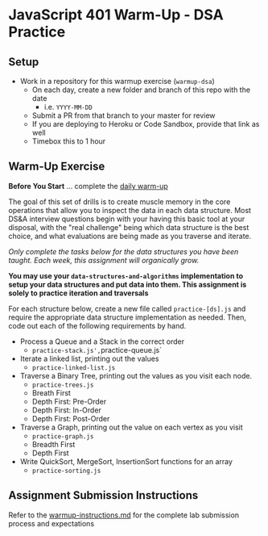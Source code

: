 # JavaScript 401 Warm-Up - DSA Practice

## Setup

* Work in a repository for this warmup exercise (`warmup-dsa`)
  * On each day, create a new folder and branch of this repo with the date
    * i.e. `YYYY-MM-DD`
  * Submit a PR from that branch to your master for review
  * If you are deploying to Heroku or Code Sandbox, provide that link as well
  * Timebox this to 1 hour

## Warm-Up Exercise

**Before You Start** ... complete the [daily warm-up](../warmup-daily)

The goal of this set of drills is to create muscle memory in the core operations that allow you to inspect the data in each data structure. Most DS&A interview questions begin with your having this basic tool at your disposal, with the "real challenge" being which data structure is the best choice, and what evaluations are being made as you traverse and iterate.

*Only complete the tasks below for the data structures you have been taught. Each week, this assignment will organically grow.*

**You may use your `data-structures-and-algorithms` implementation to setup your data structures and put data into them. This assignment is solely to practice iteration and traversals**

For each structure below, create a new file called `practice-[ds].js` and require the appropriate data structure implementation as needed. Then, code out each of the following requirements by hand.

* Process a Queue and a Stack in the correct order
  * `practice-stack.js',`practice-queue.js`
* Iterate a linked list, printing out the values
  * `practice-linked-list.js`
* Traverse a Binary Tree, printing out the values as you visit each node.
  * `practice-trees.js`
  * Breath First
  * Depth First: Pre-Order
  * Depth First: In-Order
  * Depth First: Post-Order
* Traverse a Graph, printing out the value on each vertex as you visit
  * `practice-graph.js`
  * Breadth First
  * Depth First
* Write QuickSort, MergeSort, InsertionSort functions for an array
  * `practice-sorting.js`

## Assignment Submission Instructions

Refer to the [warmup-instructions.md](../../../reference/submission-instructions/warmups) for the complete lab submission process and expectations
